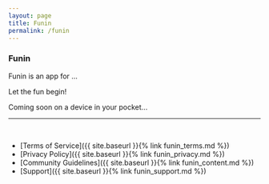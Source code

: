 ```yaml
---
layout: page
title: Funin 
permalink: /funin
---
```


### Funin

Funin is an app for ...

Let the fun begin!

Coming soon on a device in your pocket...

<hr/><br/>

* [Terms of Service]({{ site.baseurl }}{% link funin_terms.md %})
* [Privacy Policy]({{ site.baseurl }}{% link funin_privacy.md %})
* [Community Guidelines]({{ site.baseurl }}{% link funin_content.md %})
* [Support]({{ site.baseurl }}{% link funin_support.md %})


